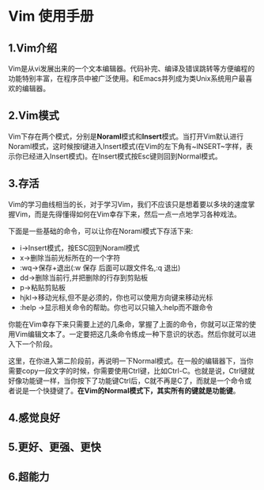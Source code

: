 # Vim 使用手册

## 1.Vim介绍
Vim是从vi发展出来的一个文本编辑器。代码补完、编译及错误跳转等方便编程的功能特别丰富，在程序员中被广泛使用。和Emacs并列成为类Unix系统用户最喜欢的编辑器。

## 2.Vim模式
Vim下存在两个模式，分别是**Noraml**模式和**Insert**模式。当打开Vim默认进行Noraml模式，这时候按I键进入Insert模式(在Vim的左下角有\~INSERT\~字样，表示你已经进入Insert模式)。在Insert模式按Esc键则回到Normal模式。

## 3.存活
Vim的学习曲线相当的长，对于学习Vim，我们不应该只是想着要以多块的速度掌握Vim，而是先得懂得如何在Vim幸存下来，然后一点一点地学习各种戏法。

下面是一些基础的命令，可以让你在Noraml模式下存活下来:

* i->Insert模式，按ESC回到Noraml模式
* x->删除当前光标所在的一个字符
* :wq->保存+退出(:w 保存 后面可以跟文件名,:q 退出)
* dd->删除当前行,并把删除的行存到剪贴板
* p->粘贴剪贴板
* hjkl->移动光标,但不是必须的，你也可以使用方向键来移动光标
* :help <command>->显示相关命令的帮助。你也可以只输入:help而不跟命令

你能在Vim幸存下来只需要上述的几条命，掌握了上面的命令，你就可以正常的使用Vim编辑文本了。一定要把这几条命令练成一种下意识的状态。然后你就可以进入下一个阶段。

这里，在你进入第二阶段前，再说明一下Normal模式。在一般的编辑器下，当你需要copy一段文字的时候，你需要使用Ctrl键，比如Ctrl-C。也就是说，Ctrl键就好像功能键一样，当你按下了功能键Ctrl后，C就不再是C了，而就是一个命令或者说是一个快捷键了。**在Vim的Normal模式下，其实所有的键就是功能键**。

## 4.感觉良好

## 5.更好、更强、更快

## 6.超能力